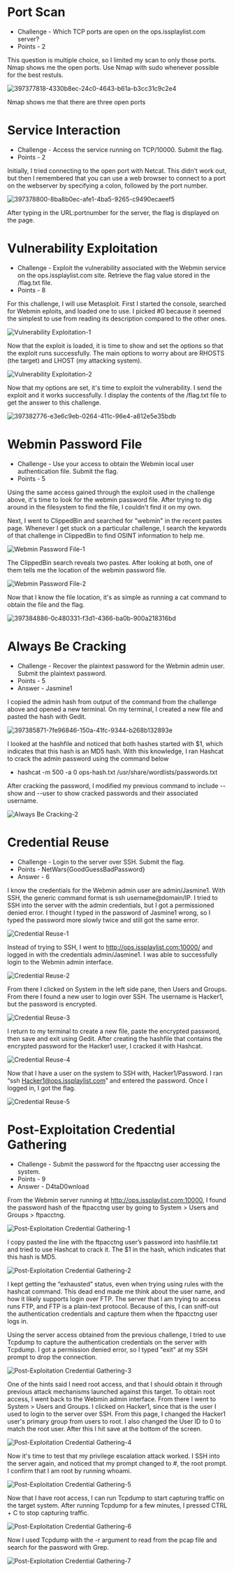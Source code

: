 # Port Scan

* Challenge - Which TCP ports are open on the ops.issplaylist.com server?
* Points - 2 

This question is multiple choice, so I limited my scan to only those ports. Nmap shows me the open ports. Use Nmap with sudo whenever possible for the best restuls. 

![397377818-4330b8ec-24c0-4643-b61a-b3cc31c9c2e4](https://github.com/user-attachments/assets/ad5c647e-ba57-4a9b-a4e9-5d59462ba23a)

Nmap shows me that there are three open ports

# Service Interaction

* Challenge - Access the service running on TCP/10000. Submit the flag.
* Points - 2

Initially, I tried connecting to the open port with Netcat. This didn't work out, but then I remembered that you can use a web browser to connect to a port on the webserver by specifying a colon, followed by the port number. 

![397378800-8ba8b0ec-afe1-4ba5-9265-c9490ecaeef5](https://github.com/user-attachments/assets/920f4f7e-3f67-4d9d-91b0-1bd1a199bd01)

After typing in the URL:portnumber for the server, the flag is displayed on the page. 

# Vulnerability Exploitation

* Challenge - Exploit the vulnerability associated with the Webmin service on the ops.issplaylist.com site. Retrieve the flag value stored in the /flag.txt file.
* Points - 8

For this challenge, I will use Metasploit. First I started the console, searched for Webmin eploits, and loaded one to use. I picked #0 because it seemed the simplest to use from reading its description compared to the other ones. 

![Vulnerability Exploitation-1](https://github.com/user-attachments/assets/c77854cd-2d87-47fb-addc-0e3daca07158)

Now that the exploit is loaded, it is time to show and set the options so that the exploit runs successfully. The main options to worry about are RHOSTS (the target) and LHOST (my attacking system). 

![Vulnerability Exploitation-2](https://github.com/user-attachments/assets/46e520b0-5b79-43c5-a187-aa3e50fe54d4)

Now that my options are set, it's time to exploit the vulnerability. I send the exploit and it works successfully. I display the contents of the /flag.txt file to get the answer to this challenge. 

![397382776-e3e6c9eb-0264-411c-96e4-a812e5e35bdb](https://github.com/user-attachments/assets/d79d917b-0a8a-4ee8-9c8a-ee16332de6b0)


# Webmin Password File

* Challenge - Use your access to obtain the Webmin local user authentication file. Submit the flag.
* Points - 5

Using the same access gained through the exploit used in the challenge above, it's time to look for the webmin password file. After trying to dig around in the filesystem to find the file, I couldn't find it on my own. 

Next, I went to ClippedBin and searched for "webmin" in the recent pastes page. Whenever I get stuck on a particular challenge, I search the keywords of that challenge in ClippedBin to find OSINT information to help me. 

![Webmin Password File-1](https://github.com/user-attachments/assets/f7047b1e-79c7-4493-b9eb-8af35c62e7e4)

The ClippedBin search reveals two pastes. After looking at both, one of them tells me the location of the webmin password file. 

![Webmin Password File-2](https://github.com/user-attachments/assets/ad51d82d-ab72-4bd5-bfa6-c38ac02c9e93)

Now that I know the file location, it's as simple as running a cat command to obtain the file and the flag. 

![397384886-0c480331-f3d1-4366-ba0b-900a218316bd](https://github.com/user-attachments/assets/164e5b11-237c-465c-81ad-320b6536238a)


# Always Be Cracking

* Challenge - Recover the plaintext password for the Webmin admin user. Submit the plaintext password.
* Points - 5
* Answer - Jasmine1

I copied the admin hash from output of the command from the challenge above and opened a new terminal. On my terminal, I created a new file and pasted the hash with Gedit. 

![397385871-7fe96846-150a-41fc-9344-b268b132893e](https://github.com/user-attachments/assets/28481c4a-7338-41ff-aa10-398cb101712a)

I looked at the hashfile and noticed that both hashes started with $1, which indicates that this hash is an MD5 hash. With this knowledge, I ran Hashcat to crack the admin password using the command below
* hashcat -m 500 -a 0 ops-hash.txt /usr/share/wordlists/passwords.txt

After cracking the password, I modified my previous command to include --show and --user to show cracked passwords and their associated username.

![Always Be Cracking-2](https://github.com/user-attachments/assets/6510431a-cb66-4b85-977b-998415bb9854)


# Credential Reuse

* Challenge - Login to the server over SSH. Submit the flag.
* Points - NetWars{GoodGuessBadPassword}
* Answer - 6

I know the credentials for the Webmin admin user are admin/Jasmine1. With SSH, the generic command format is ssh username@domain/IP. I tried to SSH into the server with the admin credentials, but I got a permissioned denied error. I thought I typed in the password of Jasmine1 wrong, so I typed the password more slowly twice and still got the same error.

![Credential Reuse-1](https://github.com/user-attachments/assets/41cbf1c5-c91f-4b8f-8758-1a6f1ae66a65)

Instead of trying to SSH, I went to http://ops.issplaylist.com:10000/ and logged in with the credentials admin/Jasmine1. I was able to successfully login to the Webmin admin interface. 

![Credential Reuse-2](https://github.com/user-attachments/assets/7db0322e-9ebb-4a7d-92bf-da28face4aae)

From there I clicked on System in the left side pane, then Users and Groups. From there I found a new user to login over SSH. The username is Hacker1, but the password is encrypted. 

![Credential Reuse-3](https://github.com/user-attachments/assets/72c4091c-7842-4c92-a0cb-2278e2d8bc85)

I return to my terminal to create a new file, paste the encrypted password, then save and exit using Gedit. After creating the hashfile that contains the encrypted password for the Hacker1 user, I cracked it with Hashcat. 

![Credential Reuse-4](https://github.com/user-attachments/assets/d5ec4495-49a7-4c53-9e64-bf824b6161c0)

Now that I have a user on the system to SSH with, Hacker1/Password. I ran “ssh Hacker1@ops.issplaylist.com” and entered the password. Once I logged in, I got the flag.

![Credential Reuse-5](https://github.com/user-attachments/assets/249ca5d6-c7f9-4672-ada5-5b4afb572599)

# Post-Exploitation Credential Gathering

* Challenge - Submit the password for the ftpacctng user accessing the system.
* Points - 9 
* Answer - D4taD0wnload

From the Webmin server running at http://ops.issplaylist.com:10000, I found the password hash of the ftpacctng user by going to System > Users and Groups > ftpacctng.

![Post-Exploitation Credential Gathering-1](https://github.com/user-attachments/assets/87d548c4-a83f-49f4-8039-cb0890e9b81d)

I copy pasted the line with the ftpacctng user’s password into hashfile.txt and tried to use Hashcat to crack it. The $1 in the hash, which indicates that this hash is MD5. 

![Post-Exploitation Credential Gathering-2](https://github.com/user-attachments/assets/cbd6228b-4351-4a2a-b0f8-14bb44162e5d)

I kept getting the “exhausted” status, even when trying using rules with the hashcat command. This dead end made me think about the user name, and how it likely supports login over FTP. The server that I am trying to access runs FTP, and FTP is a plain-text protocol. Because of this, I can sniff-out the authentication credentials and capture them when the ftpacctng user logs in. 

Using the server access obtained from the previous challenge, I tried to use Tcpdump to capture the authentication credentials on the server with Tcpdump. I got a permission denied error, so I typed "exit" at my SSH prompt to drop the connection. 

![Post-Exploitation Credential Gathering-3](https://github.com/user-attachments/assets/60044d85-c98a-4a7f-8e25-bbc79fdd134f)

One of the hints said I need root access, and that I should obtain it through previous attack mechanisms launched against this target. To obtain root access, I went back to the Webmin admin interface. From there I went to System > Users and Groups. I clicked on Hacker1, since that is the user I used to login to the server over SSH. From this page, I changed the Hacker1 user's primary group from users to root. I also changed the User ID to 0 to match the root user. After this I hit save at the bottom of the screen. 

![Post-Exploitation Credential Gathering-4](https://github.com/user-attachments/assets/f6da82ee-85d8-4120-a1bc-a4ea40d5055e)

Now it's time to test that my privilege escalation attack worked. I SSH into the server again, and noticed that my prompt changed to #, the root prompt. I confirm that I am root by running whoami.

![Post-Exploitation Credential Gathering-5](https://github.com/user-attachments/assets/c301dd30-9df3-4248-9191-f6d5260c0df7)

Now that I have root access, I can run Tcpdump to start capturing traffic on the target system. After running Tcpdump for a few minutes, I pressed CTRL + C to stop capturing traffic. 

![Post-Exploitation Credential Gathering-6](https://github.com/user-attachments/assets/b1aef36e-cd6d-45e5-b30a-b95c618f2299)

Now I used Tcpdump with the -r argument to read from the pcap file and search for the password with Grep. 

![Post-Exploitation Credential Gathering-7](https://github.com/user-attachments/assets/f5a04e00-6fc1-47e9-98f0-d675b3ef1fa0)
